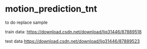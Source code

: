 # motion_prediction_tnt
to do replace sample

train data:
https://download.csdn.net/download/ljq31446/87889518

test data
https://download.csdn.net/download/ljq31446/87889523
